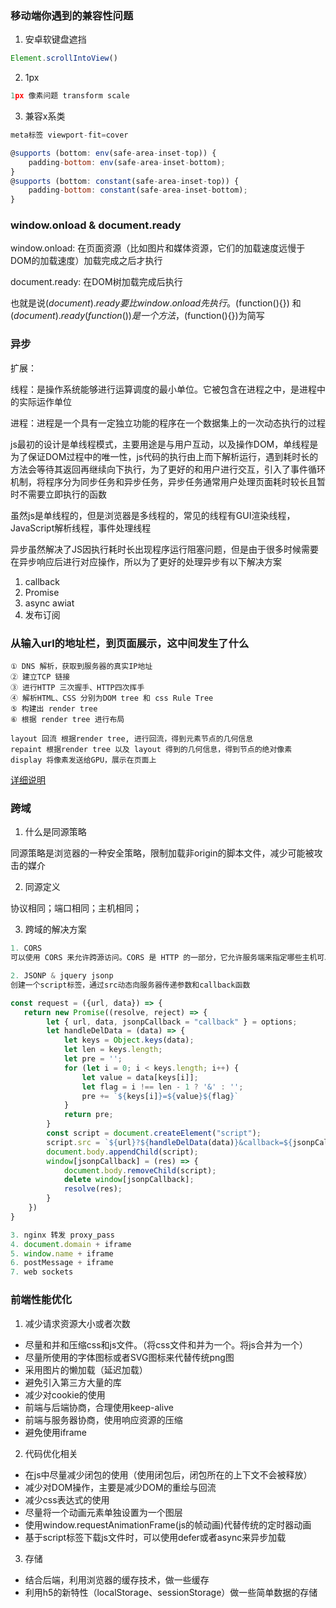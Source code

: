 ### 移动端你遇到的兼容性问题

1. 安卓软键盘遮挡

```js
Element.scrollIntoView()
```

2. 1px

```js
1px 像素问题 transform scale
```

3. 兼容x系类

```js
meta标签 viewport-fit=cover

@supports (bottom: env(safe-area-inset-top)) {
    padding-bottom: env(safe-area-inset-bottom);
}
@supports (bottom: constant(safe-area-inset-top)) {
    padding-bottom: constant(safe-area-inset-bottom);
}
```




### window.onload & document.ready

window.onload: 在页面资源（比如图片和媒体资源，它们的加载速度远慢于DOM的加载速度）加载完成之后才执行

document.ready: 在DOM树加载完成后执行

也就是说$(document).ready要比window.onload先执行。$(function(){}) 和 $(document).ready(function(){}) 是一个方法，$(function(){})为简写

### 异步

扩展：

线程：是操作系统能够进行运算调度的最小单位。它被包含在进程之中，是进程中的实际运作单位

进程：进程是一个具有一定独立功能的程序在一个数据集上的一次动态执行的过程

js最初的设计是单线程模式，主要用途是与用户互动，以及操作DOM，单线程是为了保证DOM过程中的唯一性，js代码的执行由上而下解析运行，遇到耗时长的方法会等待其返回再继续向下执行，为了更好的和用户进行交互，引入了事件循环机制，将程序分为同步任务和异步任务，异步任务通常用户处理页面耗时较长且暂时不需要立即执行的函数

虽然js是单线程的，但是浏览器是多线程的，常见的线程有GUI渲染线程，JavaScript解析线程，事件处理线程

异步虽然解决了JS因执行耗时长出现程序运行阻塞问题，但是由于很多时候需要在异步响应后进行对应操作，所以为了更好的处理异步有以下解决方案

1. callback
2. Promise
3. async awiat
4. 发布订阅

### 从输入url的地址栏，到页面展示，这中间发生了什么

```
① DNS 解析，获取到服务器的真实IP地址
② 建立TCP 链接
③ 进行HTTP 三次握手、HTTP四次挥手
④ 解析HTML、CSS 分别为DOM tree 和 css Rule Tree
⑤ 构建出 render tree
⑥ 根据 render tree 进行布局

layout 回流 根据render tree, 进行回流，得到元素节点的几何信息
repaint 根据render tree 以及 layout 得到的几何信息，得到节点的绝对像素
display 将像素发送给GPU，展示在页面上
```

[详细说明](https://www.cnblogs.com/chrislinlin/p/12629820.html)

### 跨域

1. 什么是同源策略

同源策略是浏览器的一种安全策略，限制加载非origin的脚本文件，减少可能被攻击的媒介

2. 同源定义

协议相同；端口相同；主机相同；

3. 跨域的解决方案

```js
1. CORS
可以使用 CORS 来允许跨源访问。CORS 是 HTTP 的一部分，它允许服务端来指定哪些主机可以从这个服务端加载资源。

2. JSONP & jquery jsonp
创建一个script标签，通过src动态向服务器传递参数和callback函数

const request = ({url, data}) => {
   return new Promise((resolve, reject) => {
        let { url, data, jsonpCallback = "callback" } = options;
        let handleDelData = (data) => {
            let keys = Object.keys(data);
            let len = keys.length;
            let pre = '';
            for (let i = 0; i < keys.length; i++) {
                let value = data[keys[i]];
                let flag = i !== len - 1 ? '&' : '';
                pre += `${keys[i]}=${value}${flag}`
            }
            return pre;
        }
        const script = document.createElement("script");
        script.src = `${url}?${handleDelData(data)}&callback=${jsonpCallback}`;
        document.body.appendChild(script);
        window[jsonpCallback] = (res) => {
            document.body.removeChild(script);
            delete window[jsonpCallback];
            resolve(res);
        }
    })
}

3. nginx 转发 proxy_pass
4. document.domain + iframe
5. window.name + iframe
6. postMessage + iframe
7. web sockets
```

### 前端性能优化

1. 减少请求资源大小或者次数

- 尽量和并和压缩css和js文件。（将css文件和并为一个。将js合并为一个）
- 尽量所使用的字体图标或者SVG图标来代替传统png图
- 采用图片的懒加载（延迟加载）
- 避免引入第三方大量的库
- 减少对cookie的使用
- 前端与后端协商，合理使用keep-alive
- 前端与服务器协商，使用响应资源的压缩
- 避免使用iframe

2. 代码优化相关

- 在js中尽量减少闭包的使用（使用闭包后，闭包所在的上下文不会被释放）
- 减少对DOM操作，主要是减少DOM的重绘与回流
- 减少css表达式的使用
- 尽量将一个动画元素单独设置为一个图层
- 使用window.requestAnimationFrame(js的帧动画)代替传统的定时器动画
- 基于script标签下载js文件时，可以使用defer或者async来异步加载

3. 存储

- 结合后端，利用浏览器的缓存技术，做一些缓存
- 利用h5的新特性（localStorage、sessionStorage）做一些简单数据的存储